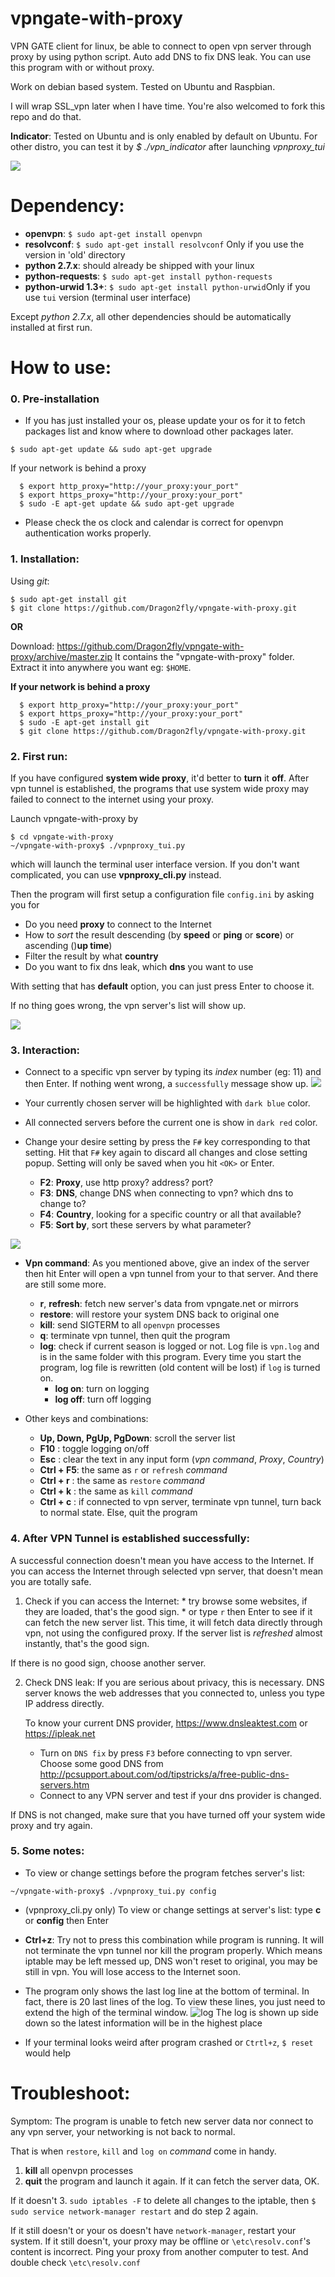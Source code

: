 # vpngate-with-proxy
VPN GATE client for linux, be able to connect to open vpn server through proxy
by using python script. Auto add DNS to fix DNS leak. You can use this program with or without proxy.

Work on debian based system. Tested on Ubuntu and Raspbian.

I will wrap SSL_vpn later when I have time. You're also welcomed to fork this repo and do that.

**Indicator**: Tested on Ubuntu and is only enabled by default on Ubuntu. For other distro,
you can test it by *$ ./vpn_indicator* after launching *vpnproxy_tui*

![](http://s19.postimg.org/580s2qyo3/2connect_success.png)

# Dependency:
* **openvpn**: ```$ sudo apt-get install openvpn```
* **resolvconf**: ```$ sudo apt-get install resolvconf```   Only if you use the version in 'old' directory
* **python 2.7.x**: should already be shipped with your linux
* **python-requests**: ```$ sudo apt-get install python-requests```
* **python-urwid 1.3+**: ```$ sudo apt-get install python-urwid```Only if you use `tui` version (terminal user interface)

Except *python 2.7.x*, all other dependencies should be automatically installed at first run.

# How to use:

### 0. Pre-installation
  * If you has just installed your os, please update your os for it to fetch packages list and know where to download
  other packages later.

  ```Shell
  $ sudo apt-get update && sudo apt-get upgrade
  ```
  If your network is behind a proxy
  ```Shell
    $ export http_proxy="http://your_proxy:your_port"
    $ export https_proxy="http://your_proxy:your_port"
    $ sudo -E apt-get update && sudo apt-get upgrade
  ```

  * Please check the os clock and calendar is correct for openvpn authentication works properly.

### 1. Installation:

  Using *git*:
  ```Shell
  $ sudo apt-get install git
  $ git clone https://github.com/Dragon2fly/vpngate-with-proxy.git
  ```
  
  **OR**
  
  Download: https://github.com/Dragon2fly/vpngate-with-proxy/archive/master.zip
  It contains the "vpngate-with-proxy" folder. Extract it into anywhere you want eg: `$HOME`.

  **If your network is behind a proxy**
  ```Shell
    $ export http_proxy="http://your_proxy:your_port"
    $ export https_proxy="http://your_proxy:your_port"
    $ sudo -E apt-get install git
    $ git clone https://github.com/Dragon2fly/vpngate-with-proxy.git
  ```

### 2. First run:
  If you have configured **system wide proxy**, it'd better to **turn** it **off**. After vpn tunnel is established,
  the programs that use system wide proxy may failed to connect to the internet using your proxy.

  Launch vpngate-with-proxy by

  ```Shell
  $ cd vpngate-with-proxy
  ~/vpngate-with-proxy$ ./vpnproxy_tui.py
  ```

  which will launch the terminal user interface version. If you don't want complicated, you can use **vpnproxy_cli.py**
  instead.

  Then the program will first setup a configuration file `config.ini` by asking you for
   - Do you need **proxy** to connect to the Internet
   - How to *sort* the result descending (by **speed** or **ping** or **score**) or ascending  ()**up time**)
   - Filter the result by what **country**
   - Do you want to fix dns leak, which **dns** you want to use

  With setting that has **default** option, you can just press Enter to choose it.

  If no thing goes wrong, the vpn server's list will show up.

  ![](http://s19.postimg.org/qgegk6d4z/1startup.png)

### 3. Interaction:
  * Connect to a specific vpn server by typing its *index* number (eg: 11) and then Enter.
  If nothing went wrong, a `successfully` message show up.
  ![](http://s19.postimg.org/603g1y2v7/4oldandnew.png)

  * Your currently chosen server will be highlighted with `dark blue` color.
  * All connected servers before the current one is show in `dark red` color.
  * Change your desire setting by press the `F#` key corresponding to that setting. Hit that `F#` key again to discard all changes and close setting popup. Setting will only be saved when you hit `<OK>` or Enter.
    * **F2**: **Proxy**, use http proxy? address? port?
    * **F3**: **DNS**, change DNS when connecting to vpn? which dns to change to?
    * **F4**: **Country**, looking for a specific country or all that available?
    * **F5**: **Sort by**, sort these servers by what parameter?

   ![](http://s19.postimg.org/xtyfwvmkj/6menu.png)

  * **Vpn command**: As you mentioned above, give an index of the server then hit Enter will open a vpn tunnel from your to that server. And there are still some more.

    * **r**, **refresh**: fetch new server's data from vpngate.net or mirrors
    * **restore**: will restore your system DNS back to original one
    * **kill**: send SIGTERM to all `openvpn` processes
    * **q**: terminate vpn tunnel, then quit the program
    * **log**: check if current season is logged or not. Log file is `vpn.log` and is in the same folder with this program. Every time you start the program, log file is rewritten (old content will be lost) if `log` is turned on.
      * **log on**: turn on logging
      * **log off**: turn off logging

  * Other keys and combinations:
    * **Up, Down, PgUp, PgDown**: scroll the server list
    * **F10**      : toggle logging on/off
    * **Esc**      : clear the text in any input form (*vpn command*, *Proxy*, *Country*)
    * **Ctrl + F5**: the same as `r` or `refresh` *command*
    * **Ctrl + r** : the same as `restore` *command*
    * **Ctrl + k** : the same as `kill` *command*
    * **Ctrl + c** : if connected to vpn server, terminate vpn tunnel, turn back to normal state.
      Else, quit the program

### 4. After VPN Tunnel is established successfully:
  A successful connection doesn't mean you have access to the Internet. If you can access the Internet through selected vpn
server, that doesn't mean you are totally safe.
  1. Check if you can access the Internet:
    * try browse some websites, if they are loaded, that's the good sign.
    * or type `r` then Enter to see if it can fetch the new server list. This time, it will fetch data directly through vpn,
   not using the configured proxy. If the server list is *refreshed* almost instantly, that's the good sign.

  If there is no good sign, choose another server.

  2. Check DNS leak:
  If you are serious about privacy, this is necessary. DNS server knows the web addresses that you connected to,
   unless you type IP address directly.

     To know your current DNS provider, https://www.dnsleaktest.com or https://ipleak.net

     * Turn on `DNS fix` by press `F3` before connecting to vpn server. Choose some good DNS from http://pcsupport.about.com/od/tipstricks/a/free-public-dns-servers.htm
     * Connect to any VPN server and test if your dns provider is changed.

  If DNS is not changed, make sure that you have turned off your system wide proxy and try again.

### 5. Some notes:
  * To view or change settings before the program fetches server's list:
  ```Shell
  ~/vpngate-with-proxy$ ./vpnproxy_tui.py config
  ```
  
  * (vpnproxy_cli.py only) To view or change settings at server's list: type **c** or **config** then Enter

  * **Ctrl+z**: Try not to press this combination while program is running. It will not terminate the vpn tunnel nor kill the program properly.
   Which means iptable may be left messed up, DNS won't reset to original, you may be still in vpn.
    You will lose access to the Internet soon.

  * The program only shows the last log line at the bottom of terminal. In fact, there is 20 last lines of the log.
   To view these lines, you just need to extend the high of the terminal window.
   ![log](http://s19.postimg.org/5c48tuzur/7loglines.png)
   The log is shown up side down so the latest information will be in the highest place

  * If your terminal looks weird after program crashed or `Ctrtl+z`, `$ reset` would help


# Troubleshoot:
  Symptom: The program is unable to fetch new server data nor connect to any vpn server, your networking is not back to normal.

  That is when `restore`, `kill` and `log on` *command* come in handy.

  1. **kill** all openvpn processes
  2. **quit** the program and launch it again. If it can fetch the server data, OK.

  If it doesn't
  3. `sudo iptables -F` to delete all changes to the iptable, then `$ sudo service network-manager restart`
  and do step 2 again.

  If it still doesn't or your os doesn't have `network-manager`, restart your system.
  If it still doesn't, your proxy may be offline or `\etc\resolv.conf`'s content is incorrect.
  Ping your proxy from another computer to test. And double check `\etc\resolv.conf`







